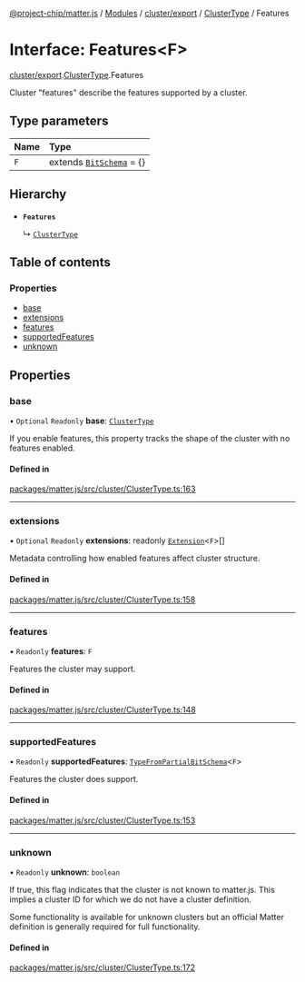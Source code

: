 [@project-chip/matter.js](../README.md) / [Modules](../modules.md) / [cluster/export](../modules/cluster_export.md) / [ClusterType](../modules/cluster_export.ClusterType.md) / Features

# Interface: Features\<F\>

[cluster/export](../modules/cluster_export.md).[ClusterType](../modules/cluster_export.ClusterType.md).Features

Cluster "features" describe the features supported by a cluster.

## Type parameters

| Name | Type |
| :------ | :------ |
| `F` | extends [`BitSchema`](../modules/schema_export.md#bitschema) = {} |

## Hierarchy

- **`Features`**

  ↳ [`ClusterType`](cluster_export.ClusterType-1.md)

## Table of contents

### Properties

- [base](cluster_export.ClusterType.Features.md#base)
- [extensions](cluster_export.ClusterType.Features.md#extensions)
- [features](cluster_export.ClusterType.Features.md#features)
- [supportedFeatures](cluster_export.ClusterType.Features.md#supportedfeatures)
- [unknown](cluster_export.ClusterType.Features.md#unknown)

## Properties

### base

• `Optional` `Readonly` **base**: [`ClusterType`](cluster_export.ClusterType-1.md)

If you enable features, this property tracks the shape of the cluster with no features enabled.

#### Defined in

[packages/matter.js/src/cluster/ClusterType.ts:163](https://github.com/project-chip/matter.js/blob/558e12c94a201592c28c7bc0743705360b3e5ca6/packages/matter.js/src/cluster/ClusterType.ts#L163)

___

### extensions

• `Optional` `Readonly` **extensions**: readonly [`Extension`](cluster_export.ClusterType.Extension.md)\<`F`\>[]

Metadata controlling how enabled features affect cluster structure.

#### Defined in

[packages/matter.js/src/cluster/ClusterType.ts:158](https://github.com/project-chip/matter.js/blob/558e12c94a201592c28c7bc0743705360b3e5ca6/packages/matter.js/src/cluster/ClusterType.ts#L158)

___

### features

• `Readonly` **features**: `F`

Features the cluster may support.

#### Defined in

[packages/matter.js/src/cluster/ClusterType.ts:148](https://github.com/project-chip/matter.js/blob/558e12c94a201592c28c7bc0743705360b3e5ca6/packages/matter.js/src/cluster/ClusterType.ts#L148)

___

### supportedFeatures

• `Readonly` **supportedFeatures**: [`TypeFromPartialBitSchema`](../modules/schema_export.md#typefrompartialbitschema)\<`F`\>

Features the cluster does support.

#### Defined in

[packages/matter.js/src/cluster/ClusterType.ts:153](https://github.com/project-chip/matter.js/blob/558e12c94a201592c28c7bc0743705360b3e5ca6/packages/matter.js/src/cluster/ClusterType.ts#L153)

___

### unknown

• `Readonly` **unknown**: `boolean`

If true, this flag indicates that the cluster is not known to matter.js.  This implies a cluster ID for which
we do not have a cluster definition.

Some functionality is available for unknown clusters but an official Matter definition is generally required
for full functionality.

#### Defined in

[packages/matter.js/src/cluster/ClusterType.ts:172](https://github.com/project-chip/matter.js/blob/558e12c94a201592c28c7bc0743705360b3e5ca6/packages/matter.js/src/cluster/ClusterType.ts#L172)
